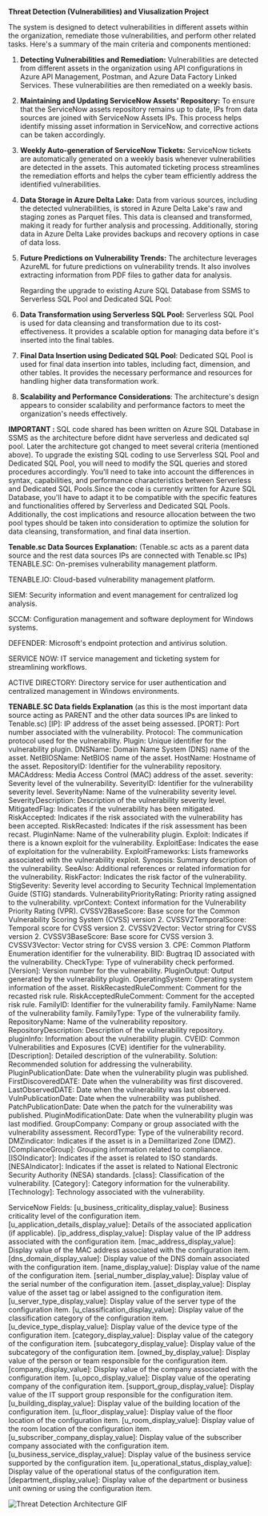 **Threat Detection (Vulnerabilities) and Viusalization Project**

The system is designed to detect vulnerabilities in different assets within the organization, remediate those vulnerabilities, and perform other related tasks. Here's a summary of the main criteria and components mentioned:
1. **Detecting Vulnerabilities and Remediation:** Vulnerabilities are detected from different assets in the organization using API configurations in Azure API Management, Postman, and Azure Data Factory Linked Services. These vulnerabilities are then remediated on a weekly basis.

2. **Maintaining and Updating ServiceNow Assets' Repository:** To ensure that the ServiceNow assets repository remains up to date, IPs from data sources are joined with ServiceNow Assets IPs. This process helps identify missing asset information in ServiceNow, and corrective actions can be taken accordingly.

3. **Weekly Auto-generation of ServiceNow Tickets:** ServiceNow tickets are automatically generated on a weekly basis whenever vulnerabilities are detected in the assets. This automated ticketing process streamlines the remediation efforts and helps the cyber team efficiently address the identified vulnerabilities.

4. **Data Storage in Azure Delta Lake:** Data from various sources, including the detected vulnerabilities, is stored in Azure Delta Lake's raw and staging zones as Parquet files. This data is cleansed and transformed, making it ready for further analysis and processing. Additionally, storing data in Azure Delta Lake provides backups and recovery options in case of data loss.

5. **Future Predictions on Vulnerability Trends:** The architecture leverages AzureML for future predictions on vulnerability trends. It also involves extracting information from PDF files to gather data for analysis.

   Regarding the upgrade to existing Azure SQL Database from SSMS to Serverless SQL Pool and Dedicated SQL Pool:

6. **Data Transformation using Serverless SQL Pool:** Serverless SQL Pool is used for data cleansing and transformation due to its cost-effectiveness. It provides a scalable option for managing data before it's inserted into the final tables.

7. **Final Data Insertion using Dedicated SQL Pool**: Dedicated SQL Pool is used for final data insertion into tables, including fact, dimension, and other tables. It provides the necessary performance and resources for handling higher data transformation work.

8.	**Scalability and Performance Considerations**: The architecture's design appears to consider scalability and performance factors to meet the organization's needs effectively.

**IMPORTANT :** SQL code shared has been written on Azure SQL Database in SSMS as the architecture before didnt have serverless and dedicated sql pool. Later the architecture got changed to meet several criteria (mentioned above). To upgrade the existing SQL coding to use Serverless SQL Pool and Dedicated SQL Pool, you will need to modify the SQL queries and stored procedures accordingly. You'll need to take into account the differences in syntax, capabilities, and performance characteristics between Serverless and Dedicated SQL Pools.Since the code is currently written for Azure SQL Database, you'll have to adapt it to be compatible with the specific features and functionalities offered by Serverless and Dedicated SQL Pools. Additionally, the cost implications and resource allocation between the two pool types should be taken into consideration to optimize the solution for data cleansing, transformation, and final data insertion.

**Tenable.sc Data Sources Explanation:** (Tenable.sc acts as a parent data source and the rest data sources IPs are connected with Tenable.sc IPs)
TENABLE.SC: On-premises vulnerability management platform.

TENABLE.IO: Cloud-based vulnerability management platform.

SIEM: Security information and event management for centralized log analysis.

SCCM: Configuration management and software deployment for Windows systems.

DEFENDER: Microsoft's endpoint protection and antivirus solution.

SERVICE NOW: IT service management and ticketing system for streamlining workflows.

ACTIVE DIRECTORY: Directory service for user authentication and centralized management in Windows environments.

**TENABLE.SC Data fields Explanation** (as this is the most important data source acting as PARENT and the other data sources IPs are linked to Tenable.sc)
[IP]: IP address of the asset being assessed.
[PORT]: Port number associated with the vulnerability.
Protocol: The communication protocol used for the vulnerability.
Plugin: Unique identifier for the vulnerability plugin.
DNSName: Domain Name System (DNS) name of the asset.
NetBIOSName: NetBIOS name of the asset.
HostName: Hostname of the asset.
RepositoryID: Identifier for the vulnerability repository.
MACAddress: Media Access Control (MAC) address of the asset.
severity: Severity level of the vulnerability.
SeverityID: Identifier for the vulnerability severity level.
SeverityName: Name of the vulnerability severity level.
SeverityDescription: Description of the vulnerability severity level.
MitigatedFlag: Indicates if the vulnerability has been mitigated.
RiskAccepted: Indicates if the risk associated with the vulnerability has been accepted.
RiskRecasted: Indicates if the risk assessment has been recast.
PluginName: Name of the vulnerability plugin.
Exploit: Indicates if there is a known exploit for the vulnerability.
ExploitEase: Indicates the ease of exploitation for the vulnerability.
ExploitFrameworks: Lists frameworks associated with the vulnerability exploit.
Synopsis: Summary description of the vulnerability.
SeeAlso: Additional references or related information for the vulnerability.
RiskFactor: Indicates the risk factor of the vulnerability.
StigSeverity: Severity level according to Security Technical Implementation Guide (STIG) standards.
VulnerabilityPriorityRating: Priority rating assigned to the vulnerability.
vprContext: Context information for the Vulnerability Priority Rating (VPR).
CVSSV2BaseScore: Base score for the Common Vulnerability Scoring System (CVSS) version 2.
CVSSV2TemporalScore: Temporal score for CVSS version 2.
CVSSV2Vector: Vector string for CVSS version 2.
CVSSV3BaseScore: Base score for CVSS version 3.
CVSSV3Vector: Vector string for CVSS version 3.
CPE: Common Platform Enumeration identifier for the vulnerability.
BID: Bugtraq ID associated with the vulnerability.
CheckType: Type of vulnerability check performed.
[Version]: Version number for the vulnerability.
PluginOutput: Output generated by the vulnerability plugin.
OperatingSystem: Operating system information of the asset.
RiskRecastedRuleComment: Comment for the recasted risk rule.
RiskAcceptedRuleComment: Comment for the accepted risk rule.
FamilyID: Identifier for the vulnerability family.
FamilyName: Name of the vulnerability family.
FamilyType: Type of the vulnerability family.
RepositoryName: Name of the vulnerability repository.
RepositoryDescription: Description of the vulnerability repository.
pluginInfo: Information about the vulnerability plugin.
CVEID: Common Vulnerabilities and Exposures (CVE) identifier for the vulnerability.
[Description]: Detailed description of the vulnerability.
Solution: Recommended solution for addressing the vulnerability.
PluginPublicationDate: Date when the vulnerability plugin was published.
FirstDiscoveredDATE: Date when the vulnerability was first discovered.
LastObservedDATE: Date when the vulnerability was last observed.
VulnPublicationDate: Date when the vulnerability was published.
PatchPublicationDate: Date when the patch for the vulnerability was published.
PluginModificationDate: Date when the vulnerability plugin was last modified.
GroupCompany: Company or group associated with the vulnerability assessment.
RecordType: Type of the vulnerability record.
DMZindicator: Indicates if the asset is in a Demilitarized Zone (DMZ).
[ComplianceGroup]: Grouping information related to compliance.
[ISOIndicator]: Indicates if the asset is related to ISO standards.
[NESAIndicator]: Indicates if the asset is related to National Electronic Security Authority (NESA) standards.
[class]: Classification of the vulnerability.
[Category]: Category information for the vulnerability.
[Technology]: Technology associated with the vulnerability.

ServiceNow Fields:
[u_business_criticality_display_value]: Business criticality level of the configuration item.
[u_application_details_display_value]: Details of the associated application (if applicable).
[ip_address_display_value]: Display value of the IP address associated with the configuration item.
[mac_address_display_value]: Display value of the MAC address associated with the configuration item.
[dns_domain_display_value]: Display value of the DNS domain associated with the configuration item.
[name_display_value]: Display value of the name of the configuration item.
[serial_number_display_value]: Display value of the serial number of the configuration item.
[asset_display_value]: Display value of the asset tag or label assigned to the configuration item.
[u_server_type_display_value]: Display value of the server type of the configuration item.
[u_classification_display_value]: Display value of the classification category of the configuration item.
[u_device_type_display_value]: Display value of the device type of the configuration item.
[category_display_value]: Display value of the category of the configuration item.
[subcategory_display_value]: Display value of the subcategory of the configuration item.
[owned_by_display_value]: Display value of the person or team responsible for the configuration item.
[company_display_value]: Display value of the company associated with the configuration item.
[u_opco_display_value]: Display value of the operating company of the configuration item.
[support_group_display_value]: Display value of the IT support group responsible for the configuration item.
[u_building_display_value]: Display value of the building location of the configuration item.
[u_floor_display_value]: Display value of the floor location of the configuration item.
[u_room_display_value]: Display value of the room location of the configuration item.
[u_subscriber_company_display_value]: Display value of the subscriber company associated with the configuration item.
[u_business_service_display_value]: Display value of the business service supported by the configuration item.
[u_operational_status_display_value]: Display value of the operational status of the configuration item.
[department_display_value]: Display value of the department or business unit owning or using the configuration item.


![Threat Detection Architecture GIF](https://github.com/DataTech-Solutions/Threat-Detection-and-Visualization/assets/140796709/a2e40746-7389-4f29-a778-63b1fdd168cd)


